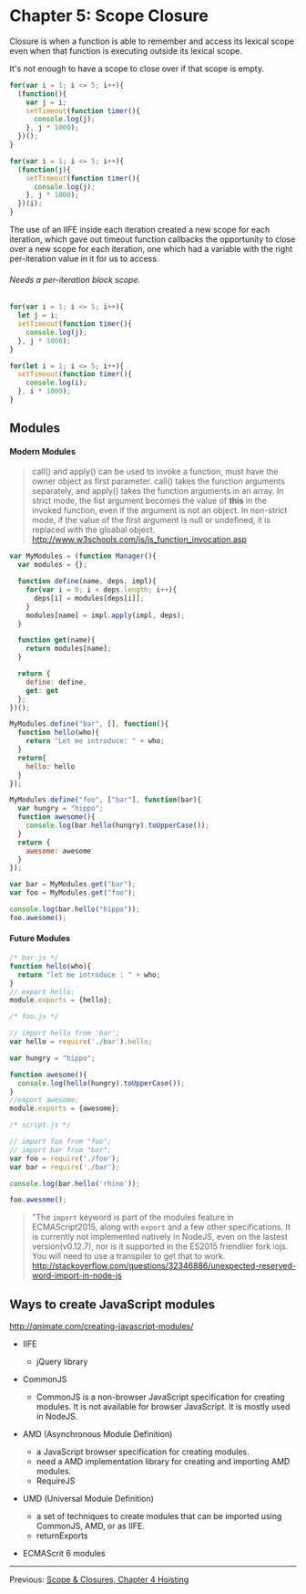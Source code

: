 # Chapter 5: Scope Closure

Closure is when a function is able to remember and access its lexical scope even when that function is executing outside its lexical scope.

It's not enough to have a scope to close over if that scope is empty.

```JavaScript
for(var i = 1; i <= 5; i++){
  (function(){
    var j = i;
    setTimeout(function timer(){
      console.log(j);
    }, j * 1000);
  })();
}
```

```JavaScript
for(var i = 1; i <= 5; i++){
  (function(j){
    setTimeout(function timer(){
      console.log(j);
    }, j * 1000);
  })(i);
}
```

The use of an IIFE inside each iteration created a new scope for each iteration, which gave out timeout function callbacks the opportunity to close over a new scope for each iteration, one which had a variable with the right per-iteration value in it for us to access.

###### Needs a per-iteration block scope.

```JavaScript
for(var i = 1; i <= 5; i++){
  let j = i;
  setTimeout(function timer(){
    console.log(j);
  }, j * 1000);
}
```

```JavaScript
for(let i = 1; i <= 5; i++){
  setTimeout(function timer(){
    console.log(i);
  }, i * 1000);
}
```

## Modules

#### Modern Modules

> call() and apply() can be used to invoke a function, must have the owner object as first parameter. call() takes the function arguments separately, and apply() takes the function arguments in an array.
> In strict mode, the fist argument becomes the value of **this** in the invoked function, even if the argument is not an object.
> In non-strict mode, if the value of the first argument is null or undefined, it is replaced with the gloabal object.
> http://www.w3schools.com/js/js_function_invocation.asp

```JavaScript
var MyModules = (function Manager(){
  var modules = {};

  function define(name, deps, impl){
    for(var i = 0; i < deps.length; i++){
      deps[i] = modules[deps[i]];
    }
    modules[name] = impl.apply(impl, deps);
  }

  function get(name){
    return modules[name];
  }

  return {
    define: define,
    get: get
  };
})();

MyModules.define("bar", [], function(){
  function hello(who){
    return "Let me introduce: " + who;
  }
  return{
    hello: hello
  }
});

MyModules.define("foo", ["bar"], function(bar){
  var hungry = "hippo";
  function awesome(){
    console.log(bar.hello(hungry).toUpperCase());
  }
  return {
    awesome: awesome
  }
});

var bar = MyModules.get("bar");
var foo = MyModules.get("foo");

console.log(bar.hello("hippo"));
foo.awesome();
```

#### Future Modules

```JavaScript
/* bar.js */
function hello(who){
  return "let me introduce : " + who;
}
// export hello;
module.exports = {hello};
```
```JavaScript
/* foo.js */

// import hello from 'bar';
var hello = require('./bar').hello;

var hungry = "hippo";

function awesome(){
  console.log(hello(hungry).toUpperCase());
}
//export awesome;
module.exports = {awesome};
```
```JavaScript
/* script.js */

// import foo from "foo";
// import bar from "bar";
var foo = require('./foo');
var bar = require('./bar');

console.log(bar.hello('rhino'));

foo.awesome();
```
> "The ``import`` keyword is part of the modules feature in ECMAScript2015, along with ``export`` and a few other specifications. It is currently not implemented natively in NodeJS, even on the lastest version(v0.12.7), nor is it supported in the ES2015 friendlier fork iojs. You will need to use a transpiler to get that to work.
> http://stackoverflow.com/questions/32346886/unexpected-reserved-word-import-in-node-js

## Ways to create JavaScript modules
http://qnimate.com/creating-javascript-modules/
* IIFE
  * jQuery library

* CommonJS
  * CommonJS is a non-browser JavaScript specification for creating modules. It is not available for browser JavaScript. It is mostly used in NodeJS.

* AMD (Asynchronous Module Definition)
  * a JavaScript browser specification for creating modules.
  * need a AMD implementation library for creating and importing AMD modules.
  * RequireJS

* UMD (Universal Module Definition)
  * a set of techniques to create modules that can be imported using CommonJS, AMD, or as IIFE.
  * returnExports

* ECMAScrit 6 modules


---
Previous: [Scope & Closures, Chapter 4 Hoisting](chapter4.md)
